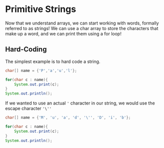 # Primitive Strings

Now that we understand arrays, we can start working with words, formally referred to as strings! We can use a char array to store the characters that make up a word, and we can print them using a for loop!

## Hard-Coding

The simplest example is to hard code a string.

```java
char[] name = {'P','a','u','l'};

for(char c : name){
    System.out.print(c);
}
System.out.println();
```

If we wanted to use an actual `'` character in our string, we would use the escape character `'\''`

```java
char[] name = {'M', 'u', 'a', 'd', '\'', 'D', 'i', 'b'};

for(char c : name){
    System.out.print(c);
}
System.out.println();
```
